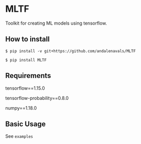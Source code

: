 # MLTF
Toolkit for creating ML models using tensorflow.

## How to install 
`$ pip install -v git+https://github.com/andalenavals/MLTF`

`$ pip install MLTF`

## Requirements
 tensorflow==1.15.0
 
 tensorflow-probability==0.8.0
 
 numpy==1.18.0


## Basic Usage

See `examples`
